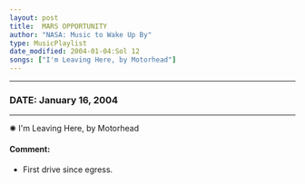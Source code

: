 ```yaml
---
layout: post
title:  MARS OPPORTUNITY
author: "NASA: Music to Wake Up By"
type: MusicPlaylist
date_modified: 2004-01-04:Sol 12
songs: ["I'm Leaving Here, by Motorhead"]
---
```


----
### DATE: January 16, 2004
----
✺ I'm Leaving Here, by Motorhead

#### Comment:
* First drive since egress.



<br/>
<center>
	<a target="_blank"
	   href="https://twitter.com/intent/tweet?hashtags=Space,NASA,Playlist,NASAWakeupCalls,SpaceProgram&text={{ page.author}}, '{{ page.songs.first }}' {{ page.title }}, {{ page.date | date: '%B %d, %Y' }}. {{ site.url }}{{ page.url }}&via=nasawakeupcalls"><i class="fab fa-twitter" alt="Tweet this page" style="font-size: 1.3em;"></i></a>
	&nbsp; 	<i class="fas fa-user-astronaut" style="font-size: 1.5em;"></i> &nbsp;
    <a type="amzn" search="'I'm Leaving Here, by Motorhead'" category="popular music">
    <i class="fab fa-amazon" style="font-size: 1.3em;"></i></a>
</center>
